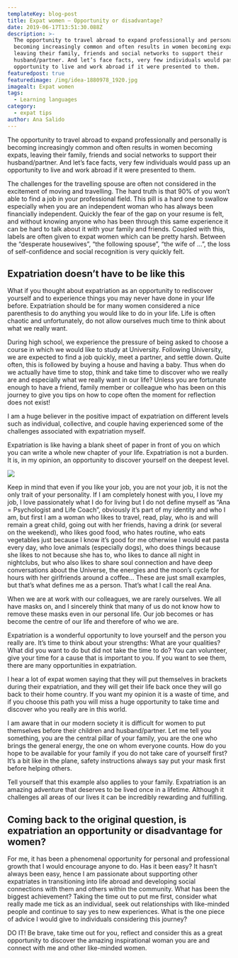 ```yaml
---
templateKey: blog-post
title: Expat women – Opportunity or disadvantage?
date: 2019-06-17T13:51:30.088Z
description: >-
  The opportunity to travel abroad to expand professionally and personally is
  becoming increasingly common and often results in women becoming expats,
  leaving their family, friends and social networks to support their
  husband/partner. And let’s face facts, very few individuals would pass up an
  opportunity to live and work abroad if it were presented to them.
featuredpost: true
featuredimage: /img/idea-1880978_1920.jpg
imagealt: Expat women
tags:
  - Learning languages
category:
  - expat tips
author: Ana Salido
---
```

The opportunity to travel abroad to expand professionally and personally is becoming increasingly common and often results in women becoming expats, leaving their family, friends and social networks to support their husband/partner. And let’s face facts, very few individuals would pass up an opportunity to live and work abroad if it were presented to them.

The challenges for the travelling spouse are often not considered in the excitement of moving and travelling. The hard truth is that 90% of you won’t able to find a job in your professional field. This pill is a hard one to swallow especially when you are an independent woman who has always been financially independent. Quickly the fear of the gap on your resume is felt, and without knowing anyone who has been through this same experience it can be hard to talk about it with your family and friends. Coupled with this, labels are often given to expat women which can be pretty harsh. Between the “desperate housewives”, “the following spouse”, “the wife of …”, the loss of self-confidence and social recognition is very quickly felt.

## Expatriation doesn’t have to be like this

What if you thought about expatriation as an opportunity to rediscover yourself and to experience things you may never have done in your life before. Expatriation should be for many women considered a nice parenthesis to do anything you would like to do in your life. Life is often chaotic and unfortunately, do not allow ourselves much time to think about what we really want.

During high school, we experience the pressure of being asked to choose a course in which we would like to study at University. Following University, we are expected to find a job quickly, meet a partner, and settle down. Quite often, this is followed by buying a house and having a baby. Thus when do we actually have time to stop, think and take time to discover who we really are and especially what we really want in our life? Unless you are fortunate enough to have a friend, family member or colleague who has been on this journey to give you tips on how to cope often the moment for reflection does not exist!

I am a huge believer in the positive impact of expatriation on different levels such as individual, collective, and couple having experienced some of the challenges associated with expatriation myself.

Expatriation is like having a blank sheet of paper in front of you on which you can write a whole new chapter of your life. Expatriation is not a burden. It is, in my opinion, an opportunity to discover yourself on the deepest level.

![](/img/aditya-saxena-410663-unsplash.jpg)

Keep in mind that even if you like your job, you are not your job, it is not the only trait of your personality. If I am completely honest with you, I love my job, I love passionately what I do for living but I do not define myself as “Ana = Psychologist and Life Coach”, obviously it’s part of my identity and who I am, but first I am a woman who likes to travel, read, play, who is and will remain a great child, going out with her friends, having a drink (or several on the weekend), who likes good food, who hates routine, who eats vegetables just because I know it’s good for me otherwise I would eat pasta every day, who love animals (especially dogs), who does things because she likes to not because she has to, who likes to dance all night in nightclubs, but who also likes to share soul connection and have deep conversations about the Universe, the energies and the moon’s cycle for hours with her girlfriends around a coffee… These are just small examples, but that’s what defines me as a person. That’s what I call the real Ana.

When we are at work with our colleagues, we are rarely ourselves. We all have masks on, and I sincerely think that many of us do not know how to remove these masks even in our personal life. Our job becomes or has become the centre of our life and therefore of who we are.

Expatriation is a wonderful opportunity to love yourself and the person you really are. It’s time to think about your strengths: What are your qualities? What did you want to do but did not take the time to do? You can volunteer, give your time for a cause that is important to you. If you want to see them, there are many opportunities in expatriation.

I hear a lot of expat women saying that they will put themselves in brackets during their expatriation, and they will get their life back once they will go back to their home country. If you want my opinion it is a waste of time, and if you choose this path you will miss a huge opportunity to take time and discover who you really are in this world.

I am aware that in our modern society it is difficult for women to put themselves before their children and husband/partner. Let me tell you something, you are the central pillar of your family, you are the one who brings the general energy, the one on whom everyone counts. How do you hope to be available for your family if you do not take care of yourself first? It’s a bit like in the plane, safety instructions always say put your mask first before helping others.

Tell yourself that this example also applies to your family. Expatriation is an amazing adventure that deserves to be lived once in a lifetime. Although it challenges all areas of our lives it can be incredibly rewarding and fulfilling.

## Coming back to the original question, is expatriation an opportunity or disadvantage for women?

For me, it has been a phenomenal opportunity for personal and professional growth that I would encourage anyone to do. Has it been easy? It hasn’t always been easy, hence I am passionate about supporting other expatriates in transitioning into life abroad and developing social connections with them and others within the community. What has been the biggest achievement? Taking the time out to put me first, consider what really made me tick as an individual, seek out relationships with like-minded people and continue to say yes to new experiences. What is the one piece of advice I would give to individuals considering this journey?

DO IT! Be brave, take time out for you, reflect and consider this as a great opportunity to discover the amazing inspirational woman you are and connect with me and other like-minded women.
